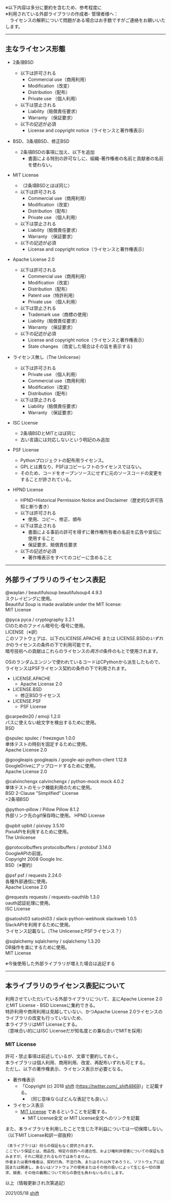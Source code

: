 ※以下内容は多分に要約を含むため、参考程度に  
※利用されている外部ライブラリの作成者- 管理者様へ：  
　ライセンスの解釈について問題がある場合はお手数ですがご連絡をお願いいたします。  

---

## 主なライセンス形態

- 2条項BSD
	- 以下は許可される
		- Commercial use（商用利用）
		- Modification（改変）
		- Distribution（配布）
		- Private use （個人利用）
	- 以下は禁止される
		- Liability（賠償責任要求）
		- Warranty （保証要求）
	- 以下の記述が必須
		- License and copyright notice（ライセンスと著作権表示）
- BSD、3条項BSD、修正BSD
	- 2条項BSDの事項に加え、以下を追加
		- 書面による特別の許可なしに、組織-著作権者の名前と貢献者の名前を使わない。

- MIT License
	- （2条項BSDとほぼ同じ）
	- 以下は許可される
		- Commercial use（商用利用）
		- Modification（改変）
		- Distribution（配布）
		- Private use （個人利用）
	- 以下は禁止される
		- Liability（賠償責任要求）
		- Warranty （保証要求）
	- 以下の記述が必須
		- License and copyright notice（ライセンスと著作権表示）

- Apache License 2.0
	- 以下は許可される
		- Commercial use（商用利用）
		- Modification（改変）
		- Distribution（配布）
		- Patent use（特許利用）
		- Private use （個人利用）
	- 以下は禁止される
		- Trademark use（商標の使用）
		- Liability（賠償責任要求）
		- Warranty （保証要求）
	- 以下の記述が必須
		- License and copyright notice（ライセンスと著作権表示）
		- State changes （改変した場合はその旨を表示する）

- ライセンス無し（The Unlicense）
	- 以下は許可される
		- Private use （個人利用）
		- Commercial use（商用利用）
		- Modification（改変）
		- Distribution（配布）
	- 以下は禁止される
		- Liability（賠償責任要求）
		- Warranty （保証要求）

- ISC License
	- 2条項BSDとMITとほぼ同じ
	- 古い言語には対応しないという明記のみ追加

- PSF License
	- Pythonプロジェクトの配布用ライセンス。
	- GPLとは異なり、PSFはコピーレフトのライセンスではない。
	- そのため、コードをオープンソースにせずに元のソースコードの変更をすることが許されている。

- HPND License
	- HPND=Historical Permission Notice and Disclaimer（歴史的な許可告知と断り書き）
	- 以下は許可される
		- 使用、コピー、修正、頒布
	- 以下は禁止される
		- 書面による事前の許可を得ずに著作権所有者の名前を広告や宣伝に使用すること
		- 保証要求、賠償責任要求
	- 以下の記述が必須
		- 著作権表示をすべてのコピーに含めること

---

## 外部ライブラリのライセンス表記

@waylan / beautifulsoup beautifulsoup4 4.9.3  
スクレイピングに使用。  
Beautiful Soup is made available under the MIT license:  
MIT License  

@pyca pyca / cryptography 3.2.1  
CIのためのファイル暗号化-復号に使用。  
LICENSE（※訳）  
このソフトウェアは、以下のLICENSE.APACHE または LICENSE.BSDの*いずれか*のライセンスの条件の下で利用可能です。  
暗号技術への貢献はこれらのライセンスの*両方の*条件のもとで使用されます。

OSのランダムエンジンで使われているコードはCPythonから派生したもので、  
ライセンスはPSFライセンス契約の条件の下で利用されます。

- LICENSE.APACHE
	- Apache License 2.0
- LICENSE.BSD
	- 修正BSDライセンス
- LICENSE.PSF
	- PSF License

@carpedm20 / emoji 1.2.0  
パスに使えない絵文字を検出するために使用。  
BSD

@spulec spulec / freezegun 1.0.0  
単体テストの時刻を固定するために使用。  
Apache License 2.0

@googleapis googleapis / google-api-python-client 1.12.8  
GoogleDriveにアップロードするために使用。  
Apache License 2.0

@calvinchengx calvinchengx / python-mock mock 4.0.2  
単体テストのモック機能利用のために使用。  
BSD 2-Clause "Simplified" License  
=2条項BSD

@python-pillow / Pillow Pillow 8.1.2  
外部リンク先のgif保存時に使用。
HPND License

@upbit upbit / pixivpy 3.5.10  
PixivAPIを利用するために使用。  
The Unlicense

@protocolbuffers protocolbuffers / protobuf 3.14.0  
GoogleAPIの前提。  
Copyright 2008 Google Inc.  
BSD（※要約）

@psf psf / requests 2.24.0  
各種外部通信に使用。  
Apache License 2.0

@requests requests / requests-oauthlib 1.3.0  
oauth認証処理に使用。  
ISC License

@satoshi03 satoshi03 / slack-python-webhook slackweb 1.0.5  
SlackAPIを利用するために使用。  
ライセンス記載なし（The UnlicenseとPSFライセンス？）

@sqlalchemy sqlalchemy / sqlalchemy 1.3.20  
DB操作を楽にするために使用。  
MIT License

※今後使用した外部ライブラリが増えた場合は追記する

---

## 本ライブラリのライセンス表記について

利用させていただいている外部ライブラリについて、主にApache License 2.0とMIT License - BSD Licenseに集約できる。  
特許利用や商用利用は見越していない、かつApache License 2.0ライセンスのライブラリの改変も行っていないため、  
本ライブラリはMIT Licenseとする。  
（意味合い的にはISC Licenseだが知名度との兼ね合いでMITを採用）

### MIT License

許可・禁止事項は前述しているが、文章で要約しておく。  
本ライブラリは個人利用、商用利用、改変、再配布いずれも可とする。  
ただし、以下の著作権表示、ライセンス表示が必要となる。

- 著作権表示
    - 「Copyright (c) 2018 [shift](https://twitter.com/_shift4869) (https://twitter.com/_shift4869)」と記載する。
        - （同じ意味ならばどんな表記でも良い。）
- ライセンス表示
    - [MIT License](https://github.com/shift4869/PictureGathering/blob/master/LICENSE)  であるということを記載する。
        - MIT License全文 or MIT License全文へのリンクを記載

また、本ライブラリを利用したことで生じた不利益については一切保障しない。
（以下MIT License和訳一部抜粋）

    （本ライブラリは）何らの保証もなく提供されます。
    ここでいう保証とは、商品性、特定の目的への適合性、および権利非侵害についての保証も含みますが、それに限定されるものではありません。 
    作者または著作権者は、契約行為、不法行為、またはそれ以外であろうと、ソフトウェアに起因または関連し、あるいはソフトウェアの使用またはその他の扱いによって生じる一切の請求、損害、その他の義務について何らの責任も負わないものとします。 

  

以上（情報更新され次第追記）

2021/05/18 [shift](https://twitter.com/_shift4869)

